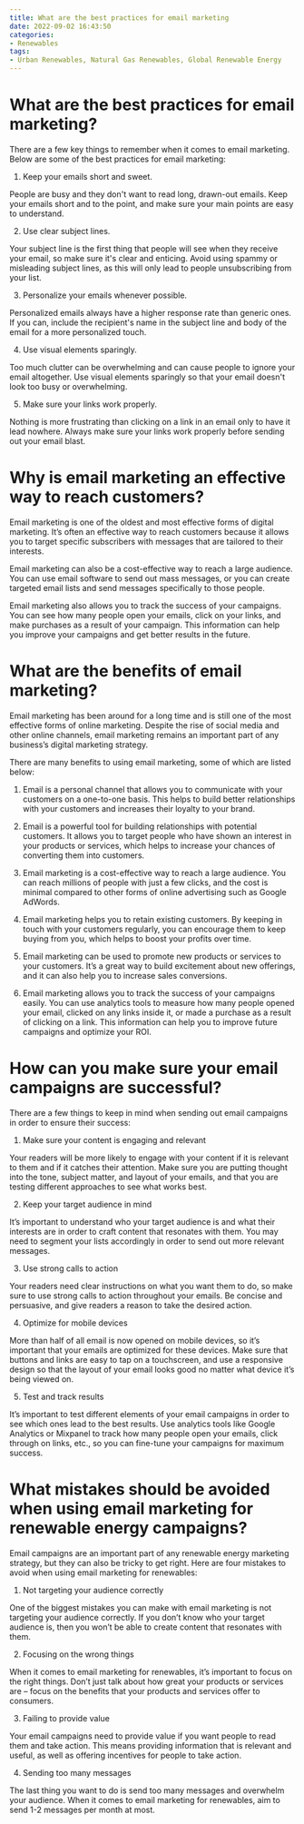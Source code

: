 ```yaml
---
title: What are the best practices for email marketing
date: 2022-09-02 16:43:50
categories:
- Renewables
tags:
- Urban Renewables, Natural Gas Renewables, Global Renewable Energy
---
```



#  What are the best practices for email marketing?

There are a few key things to remember when it comes to email marketing. Below are some of the best practices for email marketing:

1. Keep your emails short and sweet.

People are busy and they don't want to read long, drawn-out emails. Keep your emails short and to the point, and make sure your main points are easy to understand.

2. Use clear subject lines.

Your subject line is the first thing that people will see when they receive your email, so make sure it's clear and enticing. Avoid using spammy or misleading subject lines, as this will only lead to people unsubscribing from your list.

3. Personalize your emails whenever possible.

Personalized emails always have a higher response rate than generic ones. If you can, include the recipient's name in the subject line and body of the email for a more personalized touch.

4. Use visual elements sparingly.

Too much clutter can be overwhelming and can cause people to ignore your email altogether. Use visual elements sparingly so that your email doesn't look too busy or overwhelming.

5. Make sure your links work properly.

Nothing is more frustrating than clicking on a link in an email only to have it lead nowhere. Always make sure your links work properly before sending out your email blast.

#  Why is email marketing an effective way to reach customers?

Email marketing is one of the oldest and most effective forms of digital marketing. It’s often an effective way to reach customers because it allows you to target specific subscribers with messages that are tailored to their interests.

Email marketing can also be a cost-effective way to reach a large audience. You can use email software to send out mass messages, or you can create targeted email lists and send messages specifically to those people.

Email marketing also allows you to track the success of your campaigns. You can see how many people open your emails, click on your links, and make purchases as a result of your campaign. This information can help you improve your campaigns and get better results in the future.

#  What are the benefits of email marketing?

Email marketing has been around for a long time and is still one of the most effective forms of online marketing. Despite the rise of social media and other online channels, email marketing remains an important part of any business’s digital marketing strategy.

There are many benefits to using email marketing, some of which are listed below:

1. Email is a personal channel that allows you to communicate with your customers on a one-to-one basis. This helps to build better relationships with your customers and increases their loyalty to your brand.

2. Email is a powerful tool for building relationships with potential customers. It allows you to target people who have shown an interest in your products or services, which helps to increase your chances of converting them into customers.

3. Email marketing is a cost-effective way to reach a large audience. You can reach millions of people with just a few clicks, and the cost is minimal compared to other forms of online advertising such as Google AdWords.

4. Email marketing helps you to retain existing customers. By keeping in touch with your customers regularly, you can encourage them to keep buying from you, which helps to boost your profits over time.

5. Email marketing can be used to promote new products or services to your customers. It’s a great way to build excitement about new offerings, and it can also help you to increase sales conversions.

6. Email marketing allows you to track the success of your campaigns easily. You can use analytics tools to measure how many people opened your email, clicked on any links inside it, or made a purchase as a result of clicking on a link. This information can help you to improve future campaigns and optimize your ROI.

#  How can you make sure your email campaigns are successful?

There are a few things to keep in mind when sending out email campaigns in order to ensure their success:

1. Make sure your content is engaging and relevant

Your readers will be more likely to engage with your content if it is relevant to them and if it catches their attention. Make sure you are putting thought into the tone, subject matter, and layout of your emails, and that you are testing different approaches to see what works best.

2. Keep your target audience in mind

It’s important to understand who your target audience is and what their interests are in order to craft content that resonates with them. You may need to segment your lists accordingly in order to send out more relevant messages.

3. Use strong calls to action

Your readers need clear instructions on what you want them to do, so make sure to use strong calls to action throughout your emails. Be concise and persuasive, and give readers a reason to take the desired action.

4. Optimize for mobile devices

More than half of all email is now opened on mobile devices, so it’s important that your emails are optimized for these devices. Make sure that buttons and links are easy to tap on a touchscreen, and use a responsive design so that the layout of your email looks good no matter what device it’s being viewed on.

5. Test and track results

It’s important to test different elements of your email campaigns in order to see which ones lead to the best results. Use analytics tools like Google Analytics or Mixpanel to track how many people open your emails, click through on links, etc., so you can fine-tune your campaigns for maximum success.

#  What mistakes should be avoided when using email marketing for renewable energy campaigns?

Email campaigns are an important part of any renewable energy marketing strategy, but they can also be tricky to get right. Here are four mistakes to avoid when using email marketing for renewables:

1. Not targeting your audience correctly

One of the biggest mistakes you can make with email marketing is not targeting your audience correctly. If you don’t know who your target audience is, then you won’t be able to create content that resonates with them.

2. Focusing on the wrong things

When it comes to email marketing for renewables, it’s important to focus on the right things. Don’t just talk about how great your products or services are – focus on the benefits that your products and services offer to consumers.

3. Failing to provide value

Your email campaigns need to provide value if you want people to read them and take action. This means providing information that is relevant and useful, as well as offering incentives for people to take action.

4. Sending too many messages

The last thing you want to do is send too many messages and overwhelm your audience. When it comes to email marketing for renewables, aim to send 1-2 messages per month at most.